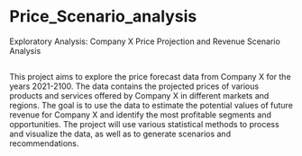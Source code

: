 # Price_Scenario_analysis
Exploratory Analysis: Company X Price Projection and Revenue Scenario Analysis



##
This project aims to explore the price forecast data from Company X for the years 2021-2100. The data contains the projected prices of various products and services offered by Company X in different markets and regions. The goal is to use the data to estimate the potential values of future revenue for Company X and identify the most profitable segments and opportunities. The project will use various statistical methods to process and visualize the data, as well as to generate scenarios and recommendations.

